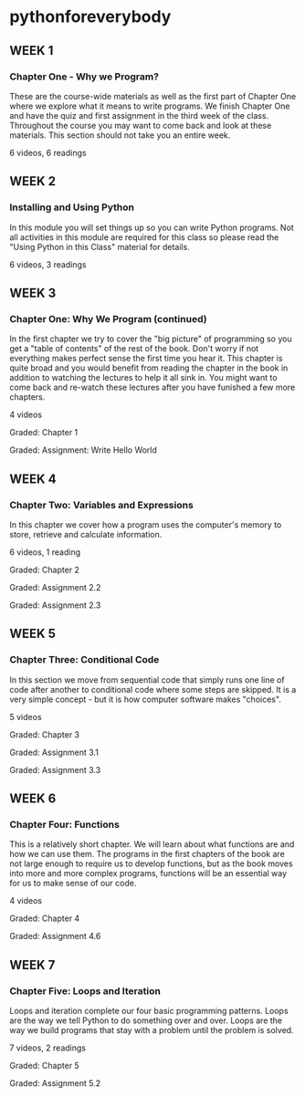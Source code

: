 # pythonforeverybody

## WEEK 1

### Chapter One - Why we Program?

These are the course-wide materials as well as the first part of Chapter One where we explore what it means to write programs. We finish Chapter One and have the quiz and first assignment in the third week of the class. Throughout the course you may want to come back and look at these materials. This section should not take you an entire week.

6 videos, 6 readings

## WEEK 2

### Installing and Using Python

In this module you will set things up so you can write Python programs. Not all activities in this module are required for this class so please read the "Using Python in this Class" material for details.

6 videos, 3 readings

## WEEK 3

### Chapter One: Why We Program (continued)

In the first chapter we try to cover the "big picture" of programming so you get a "table of contents" of the rest of the book. Don't worry if not everything makes perfect sense the first time you hear it. This chapter is quite broad and you would benefit from reading the chapter in the book in addition to watching the lectures to help it all sink in. You might want to come back and re-watch these lectures after you have funished a few more chapters.

4 videos

Graded: Chapter 1

Graded: Assignment: Write Hello World

## WEEK 4

### Chapter Two: Variables and Expressions

In this chapter we cover how a program uses the computer's memory to store, retrieve and calculate information.

6 videos, 1 reading

Graded: Chapter 2

Graded: Assignment 2.2

Graded: Assignment 2.3

## WEEK 5

### Chapter Three: Conditional Code

In this section we move from sequential code that simply runs one line of code after another to conditional code where some steps are skipped. It is a very simple concept - but it is how computer software makes "choices".

5 videos

Graded: Chapter 3

Graded: Assignment 3.1

Graded: Assignment 3.3

## WEEK 6

### Chapter Four: Functions

This is a relatively short chapter. We will learn about what functions are and how we can use them. The programs in the first chapters of the book are not large enough to require us to develop functions, but as the book moves into more and more complex programs, functions will be an essential way for us to make sense of our code.

4 videos

Graded: Chapter 4

Graded: Assignment 4.6

## WEEK 7

### Chapter Five: Loops and Iteration

Loops and iteration complete our four basic programming patterns. Loops are the way we tell Python to do something over and over. Loops are the way we build programs that stay with a problem until the problem is solved.

7 videos, 2 readings

Graded: Chapter 5

Graded: Assignment 5.2
